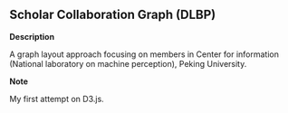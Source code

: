 ## Scholar Collaboration Graph (DLBP)

**Description** 

A graph layout approach focusing on members in Center for information (National laboratory on machine perception), Peking University.

**Note**

My first attempt on D3.js.